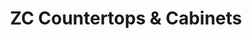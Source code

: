 ---
title: "ZC Countertops & Cabinets"
url: /beaverton/zc-countertops-und-cabinets/
shop: Küchen
---